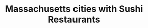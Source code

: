 ---
layout: state
title: Massachusetts cities with Sushi Restaurants
permalink: /massachusetts/
stateAbbr: MA
stateName: Massachusetts

---